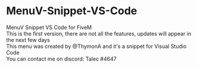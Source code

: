 # MenuV-Snippet-VS-Code
MenuV Snippet VS Code for FiveM <br>
This is the first version, there are not all the features, updates will appear in the next few days <br>
This menu was created by @ThymonA and it's a snippet for Visual Studio Code <br>
You can contact me on discord: Talec #4647
